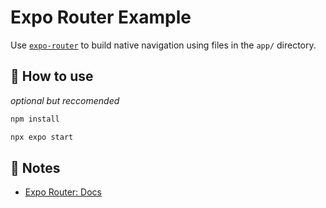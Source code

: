 # Expo Router Example

Use [`expo-router`](https://docs.expo.dev/router/introduction/) to build native navigation using files in the `app/` directory.

## 🚀 How to use

*optional but reccomended*
```sh
npm install
```

```sh
npx expo start
```

## 📝 Notes

- [Expo Router: Docs](https://docs.expo.dev/router/introduction/)
